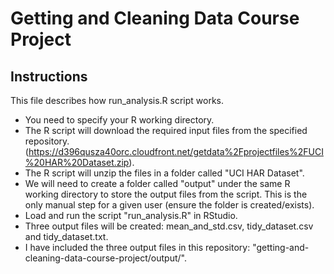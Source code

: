 # Getting and Cleaning Data Course Project


## Instructions

This file describes how run_analysis.R script works.
* You need to specify your R working directory.
* The R script will download the required input files from the specified repository. (https://d396qusza40orc.cloudfront.net/getdata%2Fprojectfiles%2FUCI%20HAR%20Dataset.zip).
* The R script will unzip the files in a folder called "UCI HAR Dataset".
* We will need to create a folder called "output" under the same R working directory to store the output files from the script. This is the only manual step for a given user (ensure the folder is created/exists).
* Load and run the script "run_analysis.R" in RStudio. 
* Three output files will be created: mean_and_std.csv, tidy_dataset.csv and tidy_dataset.txt.
* I have included the three output files in this repository: "getting-and-cleaning-data-course-project/output/".
